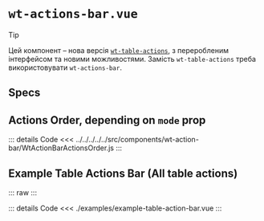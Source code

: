 <script setup>
import Specs from './component-specs.vue';
import ExampleTableActionBar from './examples/example-table-action-bar.vue';
</script>

# `wt-actions-bar.vue`

> [!TIP]
> Цей компонент – нова версія [`wt-table-actions`](../wt-table-actions/Readme.md), з переробленим інтерфейсом та новими
> можливостями.
> Замість `wt-table-actions` треба використовувати `wt-actions-bar`.

## Specs

<Specs />

## Actions Order, depending on `mode` prop

::: details Code
<<< ../../../../../src/components/wt-action-bar/WtActionBarActionsOrder.js
:::

## Example Table Actions Bar (All table actions)

::: raw
<ExampleTableActionBar />
:::

::: details Code
<<< ./examples/example-table-action-bar.vue
:::
